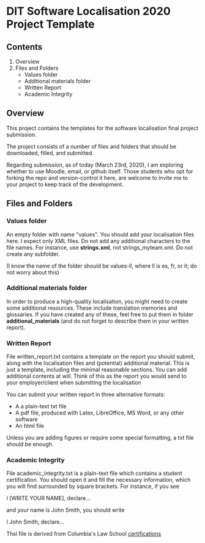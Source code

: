 # DIT Software Localisation 2020 Project Template

## Contents

1. Overview
2. Files and Folders
   - Values folder
   - Additional materials folder
   - Written Report
   - Academic Integrity 

## Overview

This project contains the templates for the software localisation final project submission. 

The project consists of a number of files and folders that should be downloaded, filled, and submitted. 

Regarding submission, as of today (March 23rd, 2020), I am exploring whether to use Moodle, email, or github itself. 
Those students who opt for forking the repo and version-control it here, are welcome to invite me to your project to 
keep track of the development. 

## Files and Folders

### Values folder

An empty folder with name "values". You should add your localisation files here. I expect only XML files.  Do not add any additional characters to the file names. For instance, use **strings.xml**, not strings_myteam.xml. Do not create any subfolder.

(I know the name of the folder should be values-ll, where ll is es, fr, or it; do not worry about this)

### Additional materials folder

In order to produce a high-quality localisation, you might need to create some additional resources. 
These include translation memories and glossaries. If you have created any of these, feel free to put them in folder **additional_materials** (and do not forget to describe them in your written report).

### Written Report

File written_report.txt contains a template on the report you should submit, along with the localisation files and 
(potential) additional material. This is just a template, including the minimal reasonable sections. You can add 
additional contents at will. Think of this as the report you would send to your employer/client when submitting 
the localisation

You can submit your written report in three alternative formats:

- A a plain-text txt file 
- A pdf file, produced with Latex, LibreOffice, MS Word, or any other software
- An html file

Unless you are adding figures or require some special formatting, a txt file should be enough.

### Academic Integrity

File academic_integrity.txt is a plain-text file which contains a student certification. You should open it and fill the necessary information, which you will find surrounded by square brackets. For instance, if you see 

I [WRITE YOUR NAME], declare...

and your name is John Smith, you should write 

I John Smith, declare...

Thsi file is derived from Columbia's Law School [certifications](https://www.law.columbia.edu/academic-rules/certifications-academic-integrity#written-work)
